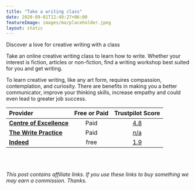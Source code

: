 ```yaml
---
title: "Take a writing class"
date: 2020-09-01T12:49:27+06:00
featureImage: images/ma/placeholder.jpeg
layout: static
---
```


Discover a love for creative writing with a class

Take an online creative writing class to learn how to write. Whether your interest is fiction, articles or non-fiction, find a writing workshop best suited for you and get writing.

To learn creative writing, like any art form, requires compassion, contemplation, and curiosity. There are benefits in making you a better communicator, improve your thinking skills, increase empathy and could even lead to greater job success.

| Provider      | Free or Paid  |  Trustpilot Score  |
| :-----------          | :--------------:      |  :--------------:         |
| [**Centre of Excellence**](https://www.centreofexcellence.com/shop/writing-courses/) | Paid | [4.8](https://uk.trustpilot.com/review/www.centreofexcellence.com) | 
| [**The Write Practice**](https://thewritepractice.com/daily-routines/) | Paid | [n/a](n/a) | 
| [**Indeed**](https://www.indeed.com/career-advice/finding-a-job/how-to-become-creative-writer) | free | [1.9](https://uk.trustpilot.com/review/www.indeed.com) | 
  

<br/><br/>

*This post contains affiliate links. If you use these links to buy something we may
earn a commission. Thanks.*






